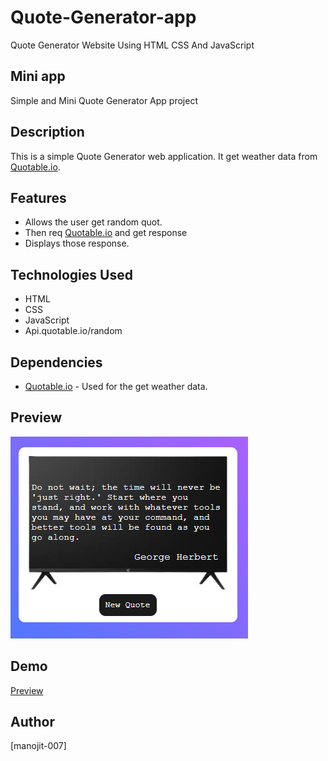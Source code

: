# Quote-Generator-app
Quote Generator Website Using HTML CSS And JavaScript

## Mini app
Simple and Mini Quote Generator App project

## Description
This is a simple Quote Generator web application. It get weather data from [Quotable.io](https://api.quotable.io/random).

## Features
- Allows the user get random quot.
- Then req [Quotable.io](https://api.quotable.io/random) and get response
- Displays those response.

## Technologies Used
- HTML
- CSS
- JavaScript
- Api.quotable.io/random


## Dependencies
 - [Quotable.io](https://github.com/lukePeavey/quotable) - Used for the get weather data.

## Preview
![Calendar](/preview.png)

## Demo 
[Preview](https://manojit-007.github.io/Weather-app/)

## Author
[manojit-007]
